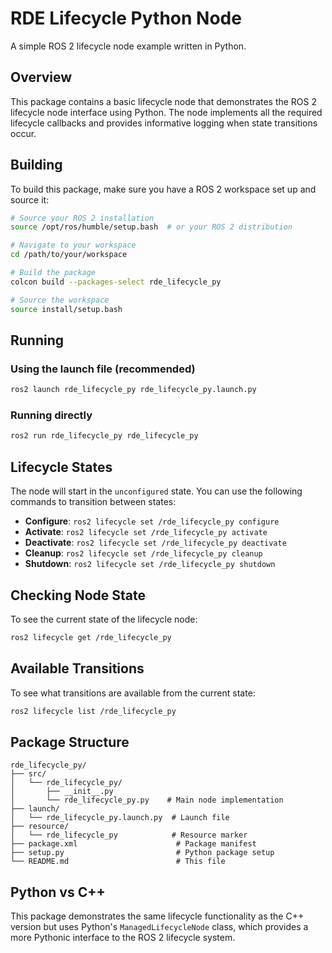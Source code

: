 # RDE Lifecycle Python Node

A simple ROS 2 lifecycle node example written in Python.

## Overview

This package contains a basic lifecycle node that demonstrates the ROS 2 lifecycle node interface using Python. The node implements all the required lifecycle callbacks and provides informative logging when state transitions occur.

## Building

To build this package, make sure you have a ROS 2 workspace set up and source it:

```bash
# Source your ROS 2 installation
source /opt/ros/humble/setup.bash  # or your ROS 2 distribution

# Navigate to your workspace
cd /path/to/your/workspace

# Build the package
colcon build --packages-select rde_lifecycle_py

# Source the workspace
source install/setup.bash
```

## Running

### Using the launch file (recommended)

```bash
ros2 launch rde_lifecycle_py rde_lifecycle_py.launch.py
```

### Running directly

```bash
ros2 run rde_lifecycle_py rde_lifecycle_py
```

## Lifecycle States

The node will start in the `unconfigured` state. You can use the following commands to transition between states:

- **Configure**: `ros2 lifecycle set /rde_lifecycle_py configure`
- **Activate**: `ros2 lifecycle set /rde_lifecycle_py activate`
- **Deactivate**: `ros2 lifecycle set /rde_lifecycle_py deactivate`
- **Cleanup**: `ros2 lifecycle set /rde_lifecycle_py cleanup`
- **Shutdown**: `ros2 lifecycle set /rde_lifecycle_py shutdown`

## Checking Node State

To see the current state of the lifecycle node:

```bash
ros2 lifecycle get /rde_lifecycle_py
```

## Available Transitions

To see what transitions are available from the current state:

```bash
ros2 lifecycle list /rde_lifecycle_py
```

## Package Structure

```
rde_lifecycle_py/
├── src/
│   └── rde_lifecycle_py/
│       ├── __init__.py
│       └── rde_lifecycle_py.py    # Main node implementation
├── launch/
│   └── rde_lifecycle_py.launch.py  # Launch file
├── resource/
│   └── rde_lifecycle_py            # Resource marker
├── package.xml                      # Package manifest
├── setup.py                         # Python package setup
└── README.md                        # This file
```

## Python vs C++

This package demonstrates the same lifecycle functionality as the C++ version but uses Python's `ManagedLifecycleNode` class, which provides a more Pythonic interface to the ROS 2 lifecycle system.

